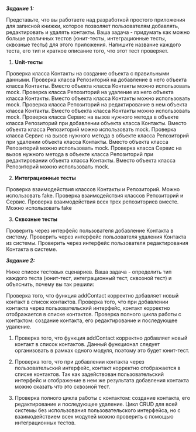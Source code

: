 ***Задание 1:***

Представьте, что вы работаете над разработкой простого приложения для записной книжки, которое позволяет пользователям добавлять, редактировать и удалять контакты. Ваша задача - придумать как можно больше различных тестов (юнит-тесты, интеграционные тесты, сквозные тесты) для этого приложения. Напишите название каждого теста, его тип и краткое описание того, что этот тест проверяет.

1. **Unit-тесты**

Проверка класса Контакты на создание объекта с правильными данными.
Проверка класса Репозиторий на добавление в него объекта класса Контакты. Вместо объекта класса Контакты можно использовать mock.
Проверка класса Репозиторий на удаление из него объекта класса Контакты. Вместо объекта класса Контакты можно использовать mock.
Проверка класса Репозиторий на редактирование в нем объекта класса Контакты. Вместо объекта класса Контакты можно использовать mock.
Проверка класса Сервис на вызов нужного метода в объекте класса Репозиторий при добавлении объекта класса Контакты. Вместо объекта класса Репозиторий можно использовать mock.
Проверка класса Сервис на вызов нужного метода в объекте класса Репозиторий при удалении объекта класса Контакты. Вместо объекта класса Репозиторий можно использовать mock.
Проверка класса Сервис на вызов нужного метода в объекте класса Репозиторий при редактировании объекта класса Контакты. Вместо объекта класса Репозиторий можно использовать mock.

2. **Интеграционные тесты**

Проверка взаимодействия классов Контакты и Репозиторий. Можно использовать fake.
Проверка взаимодействия классов Репозиторий и Сервис.
Проверка взаимодействия всех трех репозиториев вместе. Можно использовать fake

3. **Сквозные тесты**

Проверить через интерфейс пользователя добавление Контакта в систему.
Проверить через интерфейс пользователя удаления Контакта из системы.
Проверить через интерфейс пользователя редактирования Контакта в системе.

***Задание 2:***

Ниже список тестовых сценариев. Ваша задача - определить тип каждого теста (юнит-тест, интеграционный тест, сквозной тест) и объяснить, почему вы так решили:

Проверка того, что функция addContact корректно добавляет новый контакт в список контактов.
Проверка того, что при добавлении контакта через пользовательский интерфейс, контакт корректно отображается в списке контактов.
Проверка полного цикла работы с контактом: создание контакта, его редактирование и последующее удаление.

1. Проверка того, что функция addContact корректно добавляет новый контакт в список контактов.
Данный функционал следует организовать в рамках одного модуля, поэтому это будет юнит-тест.

2. Проверка того, что при добавлении контакта через пользовательский интерфейс, контакт корректно отображается в списке контактов.
Так как задействован пользовательский интерфейс и отображение в нем же результата добавления контакта можно сказать что это сквозной тест.

3. Проверка полного цикла работы с контактом: создание контакта, его редактирование и последующее удаление.
Цикл CRUD для всей системы без использования пользовательского интерфейса, но с взаимодействием всех модулей можно проверить с помощью интеграционных тестов.